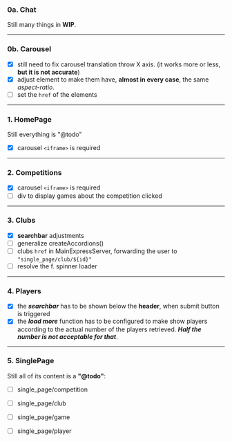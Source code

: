 ### 0a. Chat
Still many things in **WIP**.

---
### 0b. Carousel
- [x] still need to fix carousel translation throw X axis. (it works more or less, **but it is not accurate**)
- [x] adjust element to make them have, **almost in every case**, the same *aspect-ratio*.
- [ ] set the `href` of the elements

---
### 1. HomePage
Still everything is "@todo" 
- [x] carousel `<iframe>` is required

---
### 2. Competitions
- [x] carousel `<iframe>` is required
- [ ] div to display games about the competition clicked

---
### 3. Clubs
- [x] **searchbar** adjustments
- [ ] generalize createAccordions()
- [ ] clubs `href` in MainExpressServer, forwarding the user to `"single_page/club/${id}"` 
- [ ] resolve the f. spinner loader

---
### 4. Players
- [x] the ***searchbar*** has to be shown below the **header**, when submit button is triggered
- [x] the ***load more*** function has to be configured to make show players according to the actual number of the players retrieved. ***Half the number is not acceptable for that***.
---
### 5. SinglePage
Still all of its content is a **"@todo"**:
- [ ] single_page/competition
- [ ] single_page/club
- [ ] single_page/game
- [ ] single_page/player


